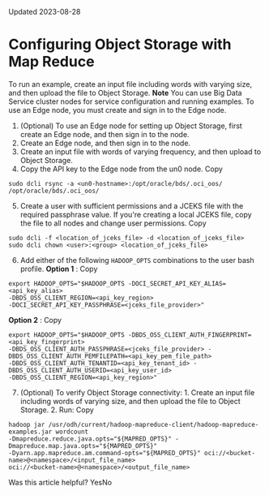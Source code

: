 Updated 2023-08-28
# Configuring Object Storage with Map Reduce
To run an example, create an input file including words with varying size, and then upload the file to Object Storage.
**Note** You can use Big Data Service cluster nodes for service configuration and running examples. To use an Edge node, you must create and sign in to the Edge node.
  1. (Optional) To use an Edge node for setting up Object Storage, first create an Edge node, and then sign in to the node.
  2. Create an Edge node, and then sign in to the node.
  3. Create an input file with words of varying frequency, and then upload to Object Storage.
  4. Copy the API key to the Edge node from the un0 node.
Copy
```
sudo dcli rsync -a <un0-hostname>:/opt/oracle/bds/.oci_oos/ /opt/oracle/bds/.oci_oos/
```

  5. Create a user with sufficient permissions and a JCEKS file with the required passphrase value. If you're creating a local JCEKS file, copy the file to all nodes and change user permissions. 
Copy
```
sudo dcli -f <location_of_jceks_file> -d <location_of_jceks_file>
sudo dcli chown <user>:<group> <location_of_jceks_file>
```

  6. Add either of the following `HADOOP_OPTS` combinations to the user bash profile.
**Option 1** :
Copy
```
export HADOOP_OPTS="$HADOOP_OPTS -DOCI_SECRET_API_KEY_ALIAS=<api_key_alias> 
-DBDS_OSS_CLIENT_REGION=<api_key_region> 
-DOCI_SECRET_API_KEY_PASSPHRASE=<jceks_file_provider>"

```

**Option 2** :
Copy
```
export HADOOP_OPTS="$HADOOP_OPTS -DBDS_OSS_CLIENT_AUTH_FINGERPRINT=<api_key_fingerprint> 
-DBDS_OSS_CLIENT_AUTH_PASSPHRASE=<jceks_file_provider> -DBDS_OSS_CLIENT_AUTH_PEMFILEPATH=<api_key_pem_file_path> 
-DBDS_OSS_CLIENT_AUTH_TENANTID=<api_key_tenant_id> -DBDS_OSS_CLIENT_AUTH_USERID=<api_key_user_id> 
-DBDS_OSS_CLIENT_REGION=<api_key_region>"

```

  7. (Optional) To verify Object Storage connectivity:
    1. Create an input file including words of varying size, and then upload the file to Object Storage.
    2. Run:
Copy
```
hadoop jar /usr/odh/current/hadoop-mapreduce-client/hadoop-mapreduce-examples.jar wordcount 
-Dmapreduce.reduce.java.opts="${MAPRED_OPTS}" -Dmapreduce.map.java.opts="${MAPRED_OPTS}" 
-Dyarn.app.mapreduce.am.command-opts="${MAPRED_OPTS}" oci://<bucket-name>@<namespace>/<input_file_name> 
oci://<bucket-name>@<namespace>/<output_file_name>

```



Was this article helpful?
YesNo

